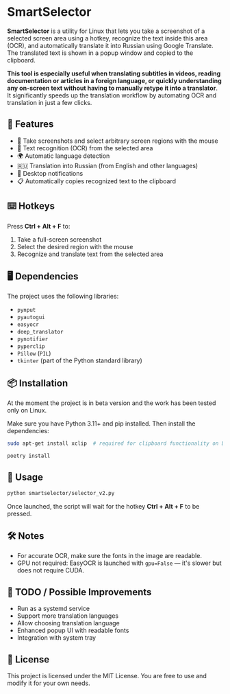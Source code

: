 # SmartSelector
**SmartSelector** is a utility for Linux that lets you take a screenshot of a selected screen area using a hotkey, recognize the text inside this area (OCR), and automatically translate it into Russian using Google Translate. The translated text is shown in a popup window and copied to the clipboard.

**This tool is especially useful when translating subtitles in videos, reading documentation or articles in a foreign language, or quickly understanding any on-screen text without having to manually retype it into a translator**. It significantly speeds up the translation workflow by automating OCR and translation in just a few clicks.
## 🔧 Features

- 📸 Take screenshots and select arbitrary screen regions with the mouse
- 🧠 Text recognition (OCR) from the selected area
- 🌍 Automatic language detection
- 🇷🇺 Translation into Russian (from English and other languages)
- 🔔 Desktop notifications
- 📋 Automatically copies recognized text to the clipboard

## ⌨️ Hotkeys

Press **Ctrl + Alt + F** to:
1. Take a full-screen screenshot
2. Select the desired region with the mouse
3. Recognize and translate text from the selected area

## 🖥️ Dependencies

The project uses the following libraries:

- `pynput`
- `pyautogui`
- `easyocr`
- `deep_translator`
- `pynotifier`
- `pyperclip`
- `Pillow` (`PIL`)
- `tkinter` (part of the Python standard library)

## 📦 Installation

At the moment the project is in beta version and the work has been tested only on Linux.

Make sure you have Python 3.11+ and pip installed. Then install the dependencies:

```bash
sudo apt-get install xclip  # required for clipboard functionality on Linux

poetry install
```

## 🚀 Usage

```bash
python smartselector/selector_v2.py
```

Once launched, the script will wait for the hotkey **Ctrl + Alt + F** to be pressed.

## 🛠️ Notes

- For accurate OCR, make sure the fonts in the image are readable.
- GPU not required: EasyOCR is launched with `gpu=False` — it's slower but does not require CUDA.

## 📌 TODO / Possible Improvements

- Run as a systemd service
- Support more translation languages
- Allow choosing translation language
- Enhanced popup UI with readable fonts
- Integration with system tray

## 📄 License

This project is licensed under the MIT License. You are free to use and modify it for your own needs.
